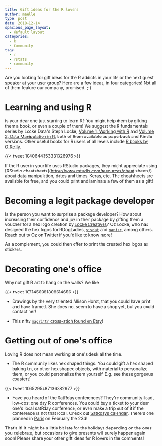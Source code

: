 ```yaml
---
title: Gift ideas for the R lovers
author: maelle
type: post
date: 2018-12-14
spacious_page_layout:
  - default_layout
categories:
  - R
  - Community
tags:
  - r
  - rstats
  - community
---
```


Are you looking for gift ideas for the R addicts in your life or the next guest speaker at your user group? Here are a few ideas, in four categories! Not all of them feature our company, promised. ;-)

# Learning and using R

Is your dear one just starting to learn R? You might help them by gifting them a book, or even a couple of them! We suggest the R fundamentals series by Locke Data's Steph Locke, [Volume 1, Working with R](https://www.amazon.com/gp/product/1999842618/ref=dbs_a_def_rwt_bibl_vppi_i2) and [Volume 2, Data Manipulation in R](https://www.amazon.com/gp/product/1979699933/ref=dbs_a_def_rwt_bibl_vppi_i1), both of them available as paperback and Kindle versions. Other useful books for R users of all levels include [R books by O'Reilly](http://bestprogrammingbooks.com/9-r-popular-o-reilly-books/).

{{< tweet 1040644353331326976 >}}

If the R user in your life uses RStudio packages, they might appreciate using [RStudio cheatsheets](https://www.rstudio.com/resources/cheat sheets/) about data manipulation, dates and times, Keras, etc. The cheatsheets are available for free, and you could print and laminate a few of them as a gift!

# Becoming a legit package developer

Is the person you want to surprise a package developer? How about increasing their confidence and joy in their package by gifting them a voucher for a hex logo creation by [Locke Creatives](https://twitter.com/LockeCreatives)? Oz Locke, who has designed the hex logos for RDogLadies, [`visdat`](https://github.com/ropensci/visdat#visdat-) and [`naniar`](https://github.com/njtierney/naniar#naniar-), among others. Reach out to Oz on Twitter if you'd like to know more!

As a complement, you could then offer to print the created hex logos as stickers.

# Decorating one's office

Why not gift R art to hang on the walls? We like

{{< tweet 1071456081308614656 >}}

* Drawings by the very talented Allison Horst, that you could have print and have framed. She does not seem to have a shop yet, but you could contact her!

- This nifty [`magrittr` cross-stich found on Etsy](https://www.etsy.com/fr/listing/554706505/ceci-nest-pas-une-pipe-au-point-de-croix )!

# Getting out of one's office

Loving R does not mean working at one's desk all the time. 

- The R community likes hex shaped things. You could gift a hex shaped baking tin, or other hex shaped objects, with material to personalize them, or you could personalize them yourself. E.g. see these gorgeous coasters!  

{{< tweet 1065295487136382977 >}}

- Have you heard of the SatRday conferences? They're community-lead, low-cost one day R conferences. You could buy a ticket to your dear one's local satRday conference, or even make a trip out of it if the conference is not that local. Check out [SatRdays calendar](https://satrdays.org/events/). There's one planned in [Paris](https://paris2019.satrdays.org/) on February the 23d!

That's it! It might be a little bit late for the holidays depending on the ones you celebrate, but occasions to give presents will surely happen again soon! Please share your other gift ideas for R lovers in the comments!
